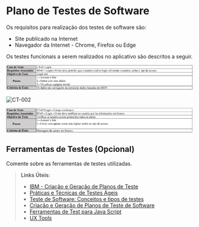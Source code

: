 # Plano de Testes de Software

Os requisitos para realização dos testes de software são:
- Site publicado na Internet
- Navegador da Internet - Chrome, Firefox ou Edge

Os testes funcionais a serem realizados no aplicativo são descritos a seguir.

![CT-001](img/Caso-Teste/CT-01/CT-01.png)

![CT-002](img/Caso-Teste/CT-02/CT-02.pg)

![CT-003](img/Caso-Teste/CT-03/CT-03.png)

## Ferramentas de Testes (Opcional)

Comente sobre as ferramentas de testes utilizadas.
 
> **Links Úteis**:
> - [IBM - Criação e Geração de Planos de Teste](https://www.ibm.com/developerworks/br/local/rational/criacao_geracao_planos_testes_software/index.html)
> - [Práticas e Técnicas de Testes Ágeis](http://assiste.serpro.gov.br/serproagil/Apresenta/slides.pdf)
> -  [Teste de Software: Conceitos e tipos de testes](https://blog.onedaytesting.com.br/teste-de-software/)
> - [Criação e Geração de Planos de Teste de Software](https://www.ibm.com/developerworks/br/local/rational/criacao_geracao_planos_testes_software/index.html)
> - [Ferramentas de Test para Java Script](https://geekflare.com/javascript-unit-testing/)
> - [UX Tools](https://uxdesign.cc/ux-user-research-and-user-testing-tools-2d339d379dc7)
